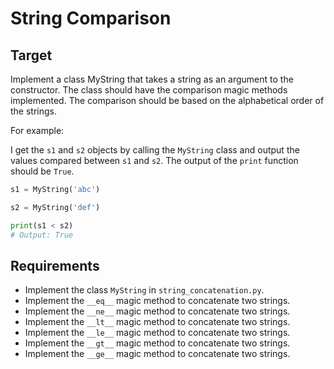 # String Comparison

## Target

Implement a class MyString that takes a string as an argument to the constructor. The class should have the comparison magic methods implemented. The comparison should be based on the alphabetical order of the strings.

For example:

I get the `s1` and `s2` objects by calling the `MyString` class and output the values compared between `s1` and `s2`. The output of the `print` function should be `True`.

```python
s1 = MyString('abc')

s2 = MyString('def')

print(s1 < s2)
# Output: True
```

## Requirements

- Implement the class `MyString` in `string_concatenation.py`.
- Implement the `__eq__` magic method to concatenate two strings.
- Implement the `__ne__` magic method to concatenate two strings.
- Implement the `__lt__` magic method to concatenate two strings.
- Implement the `__le__` magic method to concatenate two strings.
- Implement the `__gt__` magic method to concatenate two strings.
- Implement the `__ge__` magic method to concatenate two strings.
